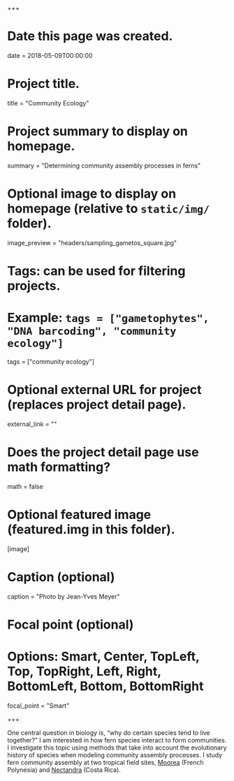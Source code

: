 +++
# Date this page was created.
date = 2018-05-09T00:00:00

# Project title.
title = "Community Ecology"

# Project summary to display on homepage.
summary = "Determining community assembly processes in ferns"

# Optional image to display on homepage (relative to `static/img/` folder).
image_preview = "headers/sampling_gametos_square.jpg"

# Tags: can be used for filtering projects.
# Example: `tags = ["gametophytes", "DNA barcoding", "community ecology"]`
tags = ["community ecology"]

# Optional external URL for project (replaces project detail page).
external_link = ""

# Does the project detail page use math formatting?
math = false

# Optional featured image (featured.img in this folder).
[image]
  # Caption (optional)
  caption = "Photo by Jean-Yves Meyer"

  # Focal point (optional)
  # Options: Smart, Center, TopLeft, Top, TopRight, Left, Right, BottomLeft, Bottom, BottomRight
  focal_point = "Smart"

+++

One central question in biology is, “why do certain species tend to live together?” I am interested in how fern species interact to form communities. I investigate this topic using methods that take into account the evolutionary history of species when modeling community assembly processes. I study fern community assembly at two tropical field sites, [Moorea](http://www.moorea.berkeley.edu/) (French Polynesia) and [Nectandra](http://www.nectandra.org/) (Costa Rica).
